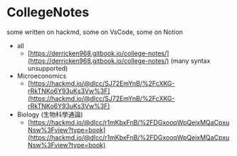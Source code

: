 # CollegeNotes

some written on hackmd, some on VsCode, some on Notion

* all
  * [https://derricken968.gitbook.io/college-notes/](https://derricken968.gitbook.io/college-notes/) \(many syntax unsupported\)
* Microeconomics
  * [https://hackmd.io/@dlcc/SJ72EmYnB/%2FcXKG-rRkTNKo6Y93uKs3Vw%3F](https://hackmd.io/@dlcc/SJ72EmYnB/%2FcXKG-rRkTNKo6Y93uKs3Vw%3F)
* Biology \(生物科學通論\)
  * [https://hackmd.io/@dlcc/r1mKbxFnB/%2FDGxooqWpQeixMQaCpxuNsw%3Fview?type=book](https://hackmd.io/@dlcc/r1mKbxFnB/%2FDGxooqWpQeixMQaCpxuNsw%3Fview?type=book)

